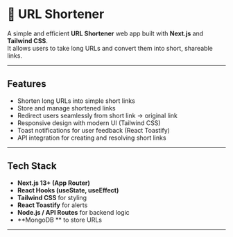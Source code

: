 # 🔗 URL Shortener

A simple and efficient **URL Shortener** web app built with **Next.js** and **Tailwind CSS**.  
It allows users to take long URLs and convert them into short, shareable links.  

---

##  Features
-  Shorten long URLs into simple short links  
-  Store and manage shortened links  
-  Redirect users seamlessly from short link → original link  
-  Responsive design with modern UI (Tailwind CSS)  
-  Toast notifications for user feedback (React Toastify)  
-  API integration for creating and resolving short links  

---

##  Tech Stack
- **Next.js 13+ (App Router)**
- **React Hooks (useState, useEffect)**
- **Tailwind CSS** for styling
- **React Toastify** for alerts
- **Node.js / API Routes** for backend logic
- **MongoDB **  to store URLs  

---

